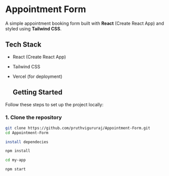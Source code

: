 # Appointment Form

A simple appointment booking form built with **React** (Create React App) and styled using **Tailwind CSS**.

## Tech Stack

- React (Create React App)
- Tailwind CSS
- Vercel (for deployment)

  ## Getting Started

Follow these steps to set up the project locally:

### 1. Clone the repository

```bash
git clone https://github.com/pruthvigururaj/Appointment-Form.git
cd Appointment-Form

install dependecies

npm install

cd my-app

npm start

